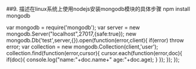##9. 描述在linux系统上使用nodejs安装mongodb模块的具体步骤
npm install mongodb

var mongodb = require('mongodb');
var server = new mongodb.Server("localhost",27017,{safe:true});
new mongodb.Db('test',server,{}).open(function(error,client){
    if(error) throw error;
    var collection = new mongodb.Collection(client,'user');
    collection.find(function(error,cursor){
        cursor.each(function(error,doc){
            if(doc){
                console.log("name:"+doc.name+" age:"+doc.age);
            }
        });
    });
});
